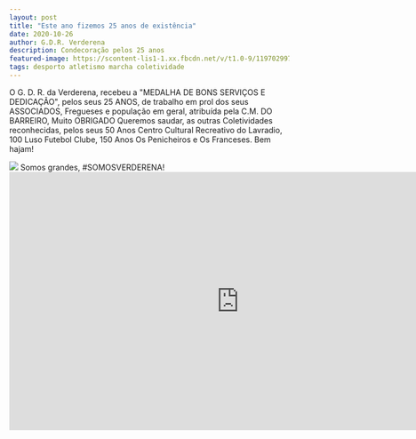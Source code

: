 ```yaml
---
layout: post
title: "Este ano fizemos 25 anos de existência"
date: 2020-10-26
author: G.D.R. Verderena
description: Condecoração pelos 25 anos
featured-image: https://scontent-lis1-1.xx.fbcdn.net/v/t1.0-9/119702997_3672889729410330_6300470980516759076_n.jpg?_nc_cat=100&ccb=2&_nc_sid=8bfeb9&_nc_ohc=6oRzoFYaEL4AX_o_4sZ&_nc_ht=scontent-lis1-1.xx&oh=b3013abfdddacf94063058e27773799b&oe=5FBB2230
tags: desporto atletismo marcha coletividade
---
```


O G. D. R. da Verderena, recebeu a "MEDALHA DE BONS SERVIÇOS E DEDICAÇÃO",  pelos seus 25 ANOS, de trabalho em prol dos seus ASSOCIADOS, Fregueses e população em geral, atribuída pela C.M. DO BARREIRO, Muito OBRIGADO
Queremos saudar, as outras Coletividades reconhecidas, pelos seus 50 Anos Centro Cultural Recreativo do Lavradio, 100 Luso Futebol Clube, 150 Anos Os Penicheiros e Os Franceses. Bem hajam!

<img src="https://scontent-lis1-1.xx.fbcdn.net/v/t1.0-9/119702997_3672889729410330_6300470980516759076_n.jpg?_nc_cat=100&ccb=2&_nc_sid=8bfeb9&_nc_ohc=6oRzoFYaEL4AX_o_4sZ&_nc_ht=scontent-lis1-1.xx&oh=b3013abfdddacf94063058e27773799b&oe=5FBB2230">
Somos grandes, #SOMOSVERDERENA!

<iframe width="826" height="465" src="https://www.youtube.com/embed/AZJLs5OYK04?start=217" frameborder="0" allow="accelerometer; autoplay; clipboard-write; encrypted-media; gyroscope; picture-in-picture" allowfullscreen></iframe>

